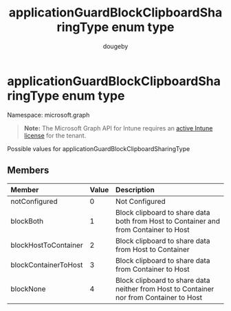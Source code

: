 ﻿---
title: "applicationGuardBlockClipboardSharingType enum type"
description: "Possible values for applicationGuardBlockClipboardSharingType"
author: "dougeby"
localization_priority: Normal
ms.prod: "intune"
doc_type: enumPageType
---

# applicationGuardBlockClipboardSharingType enum type

Namespace: microsoft.graph

> **Note:** The Microsoft Graph API for Intune requires an [active Intune license](https://go.microsoft.com/fwlink/?linkid=839381) for the tenant.

Possible values for applicationGuardBlockClipboardSharingType

## Members

| Member               | Value | Description                                                                             |
| :------------------- | :---- | :-------------------------------------------------------------------------------------- |
| notConfigured        | 0     | Not Configured                                                                          |
| blockBoth            | 1     | Block clipboard to share data both from Host to Container and from Container to Host    |
| blockHostToContainer | 2     | Block clipboard to share data from Host to Container                                    |
| blockContainerToHost | 3     | Block clipboard to share data from Container to Host                                    |
| blockNone            | 4     | Block clipboard to share data neither from Host to Container nor from Container to Host |
